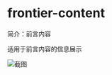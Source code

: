# frontier-content

简介：前言内容

适用于前言内容的信息展示

![截图](https://unpkg.com/@icedesign/frontier-content-block/screenshot.png)
